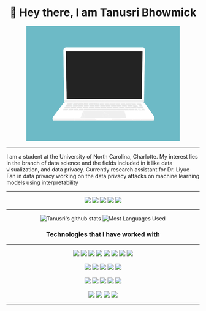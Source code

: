 <h1 align="center">
   👋 Hey there, I am Tanusri Bhowmick
</h1>

<p align="center">
  <img src="./Laptop.gif" height=300 width=400>
</p>

<hr>

I am a student at the University of North Carolina, Charlotte. My interest lies in the branch of data science and the fields included in it like data visualization, and data privacy. Currently research assistant for Dr. Liyue Fan in data privacy working on the data privacy attacks on machine learning models using interpretability

<hr>

<div align="center">

[<img src="https://img.shields.io/badge/linkedin-%230077B5.svg?&style=for-the-badge&logo=linkedin&logoColor=white" />](https://www.linkedin.com/in/tanusri-bhowmick) 
[<img src="https://img.shields.io/badge/-email-c14438?style=for-the-badge&logo=Gmail&logoColor=white"/>](mailto:tanusribhowmick0@gmail.com) 
<img src="https://img.shields.io/badge/Windows%2010-dell%20G%2015-%23bc0024.svg?&style=for-the-badge&logo=windows&logoColor=white" />
<img src="https://img.shields.io/badge/intel-core%20i7%2012700H-%230071c5.svg?&style=for-the-badge&logo=intel&logoColor=white" />
<img src="https://img.shields.io/badge/nvidia-rtx%203060-%2376B900.svg?&style=for-the-badge&logo=nvidia&logoColor=white" />
<hr>

![Tanusri's github stats](https://github-readme-stats.vercel.app/api?username=TanusriBhowmick&theme=dracula&count_private=true&show_icons=true&include_all_commits=true?line_height=24)
![Most Languages Used](https://github-readme-stats.vercel.app/api/top-langs/?username=TanusriBhowmick&theme=dracula&layout=compact&langs_count=8)

<h3 align="center">Technologies that I have worked with</h3>
<hr>
<img src="https://img.shields.io/badge/c%20-%230080ff.svg?&style=for-the-badge&logo=c&logoColor=white" />
<img src="https://img.shields.io/badge/C++%20-%2300599C.svg?&style=for-the-badge&logo=c%2B%2B&logoColor=white" />
<img src="https://img.shields.io/badge/Java-%23f89820.svg?&style=for-the-badge&logo=java&logoColor=white" />
<img src="https://img.shields.io/badge/python%20-%234b8bbe.svg?&style=for-the-badge&logo=python&logoColor=white" />
<img src="https://img.shields.io/badge/javascript%20-%23323330.svg?&style=for-the-badge&logo=javascript&logoColor=%23F7DF1E" />
<img src="https://img.shields.io/badge/TypeScript-007ACC?style=for-the-badge&logo=typescript&logoColor=white"/>
<img src="https://img.shields.io/badge/shell_script%20-%23F05033.svg?&style=for-the-badge&logo=gnu-bash&logoColor=white" />
<img src="https://img.shields.io/badge/php%20-%234b8bbe.svg?&style=for-the-badge&logo=php&logoColor=white" />
<br>
<br>
<img src="https://img.shields.io/badge/html5%20-%23E34F26.svg?&style=for-the-badge&logo=html5&logoColor=white" />
<img src="https://img.shields.io/badge/css3%20-%231572B6.svg?&style=for-the-badge&logo=css3&logoColor=white" />
<img src="https://img.shields.io/badge/bootstrap%20-%23563D7C.svg?&style=for-the-badge&logo=bootstrap&logoColor=white" />
<img src="https://img.shields.io/badge/react%20-%2320232a.svg?&style=for-the-badge&logo=react&logoColor=%2361DAFB" />
<img src="https://img.shields.io/badge/Redux-593D88?style=for-the-badge&logo=redux&logoColor=white"/>
<br>
<br>
<img src="https://img.shields.io/badge/node.js%20-%233c873a.svg?&style=for-the-badge&logo=node.js&logoColor=white" />
<img src="https://img.shields.io/badge/express.js%20-%2343853D.svg?&style=for-the-badge&logo=express&logoColor=white" />
<img src="https://img.shields.io/badge/mysql-%2300758f.svg?&style=for-the-badge&logo=mysql&logoColor=white" />
<img src="https://img.shields.io/badge/MongoDB-%234DB33D.svg?&style=for-the-badge&logo=mongodb&logoColor=white" />
<img src="https://img.shields.io/badge/postgres-%23316192.svg?&style=for-the-badge&logo=postgresql&logoColor=white" />
<br>
<br>
<img src="https://img.shields.io/badge/git%20-%23F05033.svg?&style=for-the-badge&logo=git&logoColor=white" />
<img src="https://img.shields.io/badge/github%20-%23121011.svg?&style=for-the-badge&logo=github&logoColor=white" />
<img src="https://img.shields.io/badge/vercel-000000?style=for-the-badge&logo=vercel&logoColor=white"/>
<img src="https://img.shields.io/badge/AWS%20-%23FF9900.svg?&style=for-the-badge&logo=amazon-aws&logoColor=white" />
<hr>
